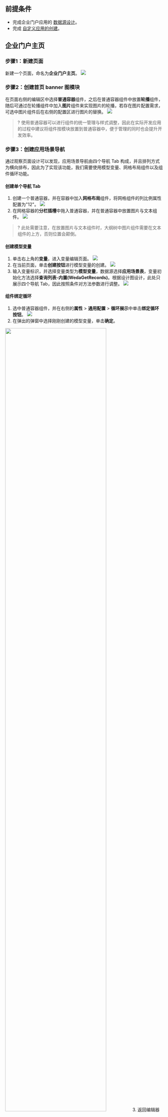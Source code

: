 ## 前提条件
- 完成企业门户应用的 [数据源设计](https://cloud.tencent.com/document/product/1301/68187#sourceDesign)。
- 完成 [自定义应用的创建](https://cloud.tencent.com/document/product/1301/48868)。



## 企业门户主页

[](id:step1)
### 步骤1：新建页面
新建一个页面，命名为**企业门户主页**。
![](https://qcloudimg.tencent-cloud.cn/raw/0a05356f21d004d4703534e272f7a32e.png)

[](id:step2)
### 步骤2：创建首页 banner 图模块

在页面右侧的编辑区中选择**普通容器**组件，之后在普通容器组件中放置**轮播**组件，随后可通过在轮播组件中加入**图片**组件来实现图片的轮播，若存在图片配置需求，可选中图片组件后在右侧的配置区进行图片的替换。
![](https://qcloudimg.tencent-cloud.cn/raw/bf0d2aca133ab788eb6d904dd337390e.png)
>? 使用普通容器可以进行组件的统一管理与样式调整，因此在实际开发应用的过程中建议将组件按模块放置到普通容器中，便于管理的同时也会提升开发效率。


[](id:step3)
### 步骤3：创建应用场景导航
通过观察页面设计可以发现，应用场景导航由四个导航 Tab 构成，并且排列方式为横向排布，因此为了实现该功能，我们需要使用模型变量、网格布局组件以及组件循环功能。

#### 创建单个导航 Tab
1. 创建一个普通容器，并在容器中加入**网格布局**组件，将网格组件的列比例属性配置为"12"。
![](https://qcloudimg.tencent-cloud.cn/raw/842fbef090d30d4e1d43e56c928bd90b.png)
2. 在网格容器的**分栏插槽**中拖入普通容器，并在普通容器中放置图片与文本组件。
![](https://qcloudimg.tencent-cloud.cn/raw/c082cb0a80ae9f097f78550e69f8bcd5.png)
>? 此处需要注意，在放置图片与文本组件时，大纲树中图片组件需要在文本组件的上方，否则位置会颠倒。

#### 创建模型变量
1. 单击右上角的**变量**，进入变量编辑页面。
![](https://qcloudimg.tencent-cloud.cn/raw/bf22cb0d5837decd37755efbd1dfd977.png)
2. 在当前页面，单击**创建按钮**进行模型变量的创建。
![](https://qcloudimg.tencent-cloud.cn/raw/d3ab16948831fbd1c4485327ce1a6112.png)
3. [](id:step3_3)输入变量标识，并选择变量类型为**模型变量**，数据源选择**应用场景表**，变量初始化方法选择**查询列表-内置(WedaGetRecords)**。根据设计图设计，此处只展示四个导航 Tab，因此按照条件对方法参数进行调整。
![](https://qcloudimg.tencent-cloud.cn/raw/36811f93d23ecfa0450b03d6b10e3d64.png)

[](id:loop)
#### 组件绑定循环
1. 选中普通容器组件，并在右侧的**属性** > **通用配置** > **循环展示**中单击**绑定循环按钮**。
![](https://qcloudimg.tencent-cloud.cn/raw/6166597dbe102148c06d7761417c1421.png)
2. 在弹出的弹窗中选择刚刚创建的模型变量，单击**确定**。
<img src = "https://qcloudimg.tencent-cloud.cn/raw/b8fdefc29b1813926016f54bfbf95186.png" style = "width:80%">  
3. 返回编辑器页面后，选中容器下的图片组件，单击右侧的**数据绑定按钮**。
![](https://qcloudimg.tencent-cloud.cn/raw/aaa92f91cfda8e4f2d2683de7345d352.png)
4. 在弹窗中选择循环变量 Tab，并选择对应的数据源字段完成数据绑定。
<img src = "https://qcloudimg.tencent-cloud.cn/raw/1b7096a2be780b869ba870c9094278c4.png" style = "width:80%">  
5. 按上述方式对文本组件的数据进行绑定，完成后页面样式如下：
![](https://qcloudimg.tencent-cloud.cn/raw/82c85805570661c53f2150064408f3aa.png)

#### 样式调整
循环与数据配置完成后，该模块的样式并没有按照应用设计图中那样进行展示，因此我们需要对组件进行样式的调整来使其达到预期，首先对图片组件的宽高进行调整。
1. 单击右侧编辑区的样式 Tab，将图片组件的宽高调整为100。
![](https://qcloudimg.tencent-cloud.cn/raw/509445711962ee8a1c8c1693cc3db4b2.png)
2. 可以看到图片的大小变为正常状态，之后我们调整图片、文本组件的居中状态，单击普通容器组件，在配置区的样式 Tab 中，选择布局模式为弹性布局，主轴方向设为垂直，主轴对齐设为水平居中，副轴对齐设为中点对齐。
![](https://qcloudimg.tencent-cloud.cn/raw/242d8460aa062139f907fa3ba5890744.png)
<dx-alert infotype="explain" title="关于弹性布局：">
设置了弹性布局容器内的组件会根据当前设置的主轴方向、主轴对齐、副轴对齐进行布局的调整。
</dx-alert>
3. 随后对普通容器组件的宽度进行调整，宽度设置为200，可以看到组件已按照设计图中样式进行排布。
![](https://qcloudimg.tencent-cloud.cn/raw/c8fda68a15c863985b96968f3e9b54b9.png)




### 步骤4：企业动态导航
#### 创建模块标题
创建一个普通容器，在普通容器中添加**文本组件**，在右侧的配置区中将文本组件的内容修改为"最新动态"，对齐方式修改为"向左对齐"，之后单击样式 Tab，将文本的属性设置为"粗"。
![](https://qcloudimg.tencent-cloud.cn/raw/6d71f4471500bbd7a710f627105c0fd1.png)

#### 创建图文列表
添加一个普通容器，随后在该容器下添加**图文展示项**组件，随后在右侧配置区开启该组件的**自定义内容**选项。
![](https://qcloudimg.tencent-cloud.cn/raw/b9ae16131175146d45e14e2b6e4bd529.png)
>? 开启自定义内容选项后，图文展示项组件便可以以插槽的形式来展示内容，只需要将组件放置在主内容插槽即可。

#### 调整图文列表组件内容
在右侧配置区删除"内容"配置项中的文本，随后在主内容插槽中插入两个文本组件，修改完成后组件样式如下图所示：
![](https://qcloudimg.tencent-cloud.cn/raw/06fe58303e4ffb4d71fd641f4cc07e5c.png)

#### 创建模型变量
与 [步骤3](#step3_3) 的创建方式相同，创建模型变量，变量绑定**企业动态表**，变量初始化方法选择**查询列表-内置(WedaGetRecords)**。根据设计图设计，此处只展示时间最新的四个动态，因此按照条件对方法参数进行调整。
![](https://qcloudimg.tencent-cloud.cn/raw/5b35bd50afcd09d88698973c356f260a.png)


#### 组件绑定循环
1. 为图文展示项的父容器绑定循环，绑定方式可参见上文的 [循环绑定](#loop)。
![](https://qcloudimg.tencent-cloud.cn/raw/437f7eddbec9485fc980d7fffa73eaf4.png)
2. 选中图文展示项组件，为图文展示项组件的图片属性绑定数据。
![](https://qcloudimg.tencent-cloud.cn/raw/ff7160189717d203d661b3a54abb9bbf.png)
3. 按照同样方式为文本组件进行数据绑定。
![](https://qcloudimg.tencent-cloud.cn/raw/29d81f885910cf248025302267130b0b.png)

#### 模块样式调整
1. 选中图文展示项的父容器，点击右侧配置区的样式 Tab，选择**边框类型**为虚线，**边框宽度**为1，颜色选择为灰色。
![](https://qcloudimg.tencent-cloud.cn/raw/46d2abc6895da3f9885f237ea7f226a1.png)
2. 在父容器的样式 Tab 中对图文展示项的间距进行调整，如下图所示：
![](https://qcloudimg.tencent-cloud.cn/raw/8ea9cc4d149c7a41ace8efd92eb374e5.png)
3. 选中最外层容器，调整该模块与应用场景模块之间的间距。至此，企业动态模块构建完成。
![](https://qcloudimg.tencent-cloud.cn/raw/fc754fa158a5f7c3d9703be791b33bd3.png)



### 步骤5：企业合作伙伴模块

与应用场景模块创建方式相同，使用网格布局、文本、图片组件来实现。具体实现步骤可参见 [**步骤3**](#step3)。
![](https://qcloudimg.tencent-cloud.cn/raw/bc2ab0eb4681fc43a2597f35a45f2650.png)


## 应用场景详情页搭建

### 步骤1：新建页面
新建应用场景详情页面，页面创建流程可参见 [上文](#step1)。

### 步骤2：场景详情模块创建
1. 场景详情模块由标题与详情内容构成，创建一个父级容器，随后分别在父级容器中添加文本组件与富文本展示组件即可完成该模块创建。
![](https://qcloudimg.tencent-cloud.cn/raw/53ed44257a3a3faa4809e7d906343ea8.png)
2. 修改文本字体大小，并在样式 Tab 中进行加粗。
![](https://qcloudimg.tencent-cloud.cn/raw/68a994e3a5f996c26200b96e649600ed.png)

### 步骤3：签约客户模块创建
可参见 [应用场景](#step3) 创建，创建方式相同。 
![](https://qcloudimg.tencent-cloud.cn/raw/60429e94dcbcafbf74c2fc8d8255a1a5.png)
>! 详情页的展示内容根据跳转传参来进行获取，此处模块的变量绑定请参见 [**应用场景页面逻辑设计**](https://cloud.tencent.com/document/product/1301/68375#model1)。


## 企业动态详情页搭建
### 步骤1：新建页面
新建应用场景详情页面，页面创建流程可参见 [上文](#step1)。

### 步骤2：场景详情模块创建
1. 场景详情模块由标题与详情内容构成，创建一个父级容器，随后分别在父级容器中添加两个文本组件（分别对应标题与日期）与富文本展示组件即可完成该模块创建。
![](https://qcloudimg.tencent-cloud.cn/raw/afe5b8d172c7a82b56cde04db7567a4b.png)
2. 修改文本字体大小，并在样式 Tab 中进行加粗。
![](https://qcloudimg.tencent-cloud.cn/raw/84d9523717c48797698c217475189ce2.png)
>! 详情页的展示内容根据跳转传参来进行获取，此处模块的变量绑定请参见 [**首页动态页面逻辑设计**](https://cloud.tencent.com/document/product/1301/68375#model2)。


## 动态列表页搭建
动态列表页搭建方式与主页动态列表模块搭建方式大致相同，值得注意的是，此处的动态列表页为展示全部动态，因此绑定的模型变量存在差异，此处模型变量应调用**查看列表-内置(WedaGetList)**方法。
![](https://qcloudimg.tencent-cloud.cn/raw/f98a43e5768e69d3c206c6eb4dc2e466.png)


## 企业联系页搭建

### 步骤1：首页 banner 图模块
搭建方式与主页 banner 模块相同，参见 [上文](#step2)。
![](https://qcloudimg.tencent-cloud.cn/raw/896a7914d989a119c3166a114175e7b2.png)

### 步骤2：品牌简介模块
1. 创建一个普通容器，并且在容器中再添加一个宽度为80%的容器作为模块背景，将该容器背景颜色设置为灰色。
![](https://qcloudimg.tencent-cloud.cn/raw/03d1516b84278747901a5f9d722041dd.png)
2. 选中父容器，在右侧编辑区的样式 Tab 中选择弹性布局，将刚刚用来作为背景的容器进行居中。
![](https://qcloudimg.tencent-cloud.cn/raw/84acb1c6537d3020e6dfc42ac25bb797.png)
3. 在背景容器中加入两个文本组件，分别作为标题与简介内容的载体。
![](https://qcloudimg.tencent-cloud.cn/raw/000a8083dd5f9f2e89843897f8292cb8.png)
4. 选中第一个文本组件，在该组件的样式 Tab 中将字体设置为加粗，并将文本内容修改为企业简介。
![](https://qcloudimg.tencent-cloud.cn/raw/ff6551c32205e2f6e65cfba3b6814111.png)
5. 选中第二个文本组件，将该组件的对齐方式设置为**两端对齐**，并将文本内容修改为对应的简介内容，并根据简介内容调整文本组件的最大行数。
![](https://qcloudimg.tencent-cloud.cn/raw/9e68e5b2e9f7a4fc57197ef5cc4be235.png)

### 步骤3：联系我们模块
1. 与品牌简介模块相同，创建一个背景容器并居中，并在背景容器中添加一个文本组件作为模块标题，将文本组件的内容修改为“联系我们”并进行加粗。
![](https://qcloudimg.tencent-cloud.cn/raw/ba5a3ddaca59bc4fe45d2875777db424.png)
2. 之后在该容器中添加两个网格布局组件，在配置区中统一将列比例调整为12。
![](https://qcloudimg.tencent-cloud.cn/raw/9b65d7b755ce4bb634876b8ac970d352.png)
3. 在第一个网格布局组件的插槽中插入图片组件与文本组件，分别将组件内容替换为 icon 与对应文案，并根据实际需求调整组件的大小与组件位置。
![](https://qcloudimg.tencent-cloud.cn/raw/8b5e863a880acfea3d31cd2b8350daf4.png)
4. 重复上述步骤，添加企业邮箱内容即可完成创建。
![](https://qcloudimg.tencent-cloud.cn/raw/f55bcbd35f16966f150f51c004735d66.png)

